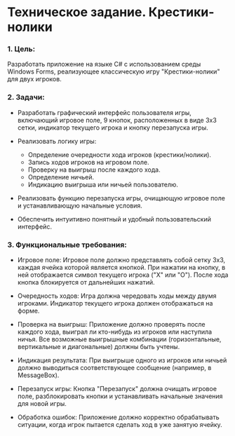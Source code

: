 # Техническое задание. Крестики-нолики


### 1. Цель:

Разработать приложение на языке C# с использованием среды Windows Forms, реализующее классическую игру "Крестики-нолики" для двух игроков.

### 2. Задачи:

-  Разработать графический интерфейс пользователя игры, включающий игровое поле, 9 кнопок, расположенных в виде 3x3 сетки, индикатор текущего игрока и кнопку перезапуска игры.

- Реализовать логику игры:
  - Определение очередности хода игроков (крестики/нолики).
  - Запись ходов игроков на игровом поле.
  - Проверку на выигрыш после каждого хода.
  - Определение ничьей.
  - Индикацию выигрыша или ничьей пользователю.

- Реализовать функцию перезапуска игры, очищающую игровое поле и устанавливающую начальные условия.

- Обеспечить интуитивно понятный и удобный пользовательский интерфейс.

### 3. Функциональные требования:

- Игровое поле: Игровое поле должно представлять собой сетку 3x3, каждая ячейка которой является кнопкой. При нажатии на кнопку, в ней отображается символ текущего игрока ("X" или "O"). После хода кнопка блокируется от дальнейших нажатий.

- Очередность ходов: Игра должна чередовать ходы между двумя игроками. Индикатор текущего игрока должен отображаться на форме.

- Проверка на выигрыш: Приложение должно проверять после каждого хода, выиграл ли кто-нибудь из игроков или наступила ничья. Все возможные выигрышные комбинации (горизонтальные, вертикальные и диагональные) должны быть учтены.

- Индикация результата: При выигрыше одного из игроков или ничьей должно выводиться соответствующее сообщение (например, в MessageBox).

- Перезапуск игры: Кнопка "Перезапуск" должна очищать игровое поле, разблокировать кнопки и устанавливать начальные значения для новой игры.

- Обработка ошибок: Приложение должно корректно обрабатывать ситуации, когда игрок пытается сделать ход в уже занятую ячейку.

